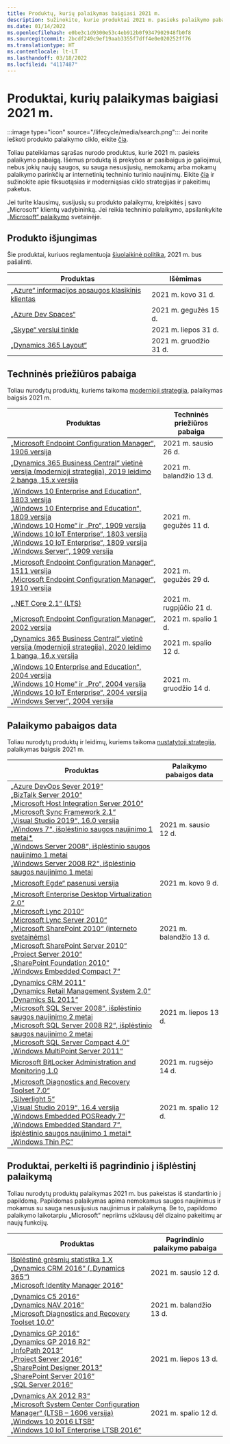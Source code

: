 ```yaml
---
title: Produktų, kurių palaikymas baigiasi 2021 m.
description: Sužinokite, kurie produktai 2021 m. pasieks palaikymo pabaigą arba pereis nuo pagrindinio palaikymo į išplėstinį palaikymą.
ms.date: 01/14/2022
ms.openlocfilehash: e0be3c1d9300e53c4eb912b0f9347902948fb0f8
ms.sourcegitcommit: 2bcdf249c9ef19aab3355f7dff4e0e020252ff76
ms.translationtype: HT
ms.contentlocale: lt-LT
ms.lasthandoff: 03/18/2022
ms.locfileid: "4117487"
---
```

# <a name="products-ending-support-in-2021"></a>Produktai, kurių palaikymas baigiasi 2021 m.

:::image type="icon" source="/lifecycle/media/search.png":::
Jei norite ieškoti produkto palaikymo ciklo, eikite [čia](/lifecycle/products/).

Toliau pateikiamas sąrašas nurodo produktus, kurie 2021 m. pasieks palaikymo pabaigą. Išėmus produktą iš prekybos ar pasibaigus jo galiojimui, nebus jokių naujų saugos, su sauga nesusijusių, nemokamų arba mokamų palaikymo parinkčių ar internetinių techninio turinio naujinimų. Eikite [čia](/lifecycle/overview/product-end-of-support-overview) ir sužinokite apie fiksuotąsias ir moderniąsias ciklo strategijas ir pakeitimų paketus.

Jei turite klausimų, susijusių su produkto palaikymu, kreipkitės į savo „Microsoft“ klientų vadybininką. Jei reikia techninio palaikymo, apsilankykite [„Microsoft“ palaikymo](https://support.microsoft.com/contactus/?ws=support) svetainėje.

## <a name="product-retirements"></a>Produkto išjungimas

Šie produktai, kuriuos reglamentuoja [šiuolaikinė politika](/lifecycle/policies/modern), 2021 m. bus pašalinti.

| Produktas | Išėmimas |
| --- | --- |
| [„Azure“ informacijos apsaugos klasikinis klientas](/lifecycle/products/azure-information-protection-classic-client?branch=live)<br> | 2021 m. kovo 31 d. |
| [„Azure Dev Spaces“](/lifecycle/products/azure-dev-spaces?branch=live)<br> | 2021 m. gegužės 15 d. |
| [„Skype“ verslui tinkle](/lifecycle/products/skype-for-business-online?branch=live)<br> | 2021 m. liepos 31 d. |
| [„Dynamics 365 Layout“](/lifecycle/products/dynamics-365-layout?branch=live)<br> | 2021 m. gruodžio 31 d. |


## <a name="release-end-of-servicing"></a>Techninės priežiūros pabaiga

Toliau nurodytų produktų, kuriems taikoma [modernioji strategija](/lifecycle/policies/modern), palaikymas baigsis 2021 m.

| Produktas | Techninės priežiūros pabaiga |
| --- | --- |
| [„Microsoft Endpoint Configuration Manager“, 1906 versija](/lifecycle/products/microsoft-endpoint-configuration-manager?branch=live)<br> | 2021 m. sausio 26 d. |
| [„Dynamics 365 Business Central“ vietinė versija (modernioji strategija), 2019 leidimo 2 banga, 15.x versija](/lifecycle/products/dynamics-365-business-central-onpremises-modern-policy?branch=live)<br> | 2021 m. balandžio 13 d. |
| [„Windows 10 Enterprise and Education“, 1803 versija](/lifecycle/products/windows-10-enterprise-and-education?branch=live)<br>[„Windows 10 Enterprise and Education“, 1809 versija](/lifecycle/products/windows-10-enterprise-and-education?branch=live)<br>[„Windows 10 Home“ ir „Pro“, 1909 versija](/lifecycle/products/windows-10-home-and-pro?branch=live)<br>[„Windows 10 IoT Enterprise“, 1803 versija](/lifecycle/products/windows-10-iot-enterprise?branch=live)<br>[„Windows 10 IoT Enterprise“, 1809 versija](/lifecycle/products/windows-10-iot-enterprise?branch=live)<br>[„Windows Server“, 1909 versija](/lifecycle/products/windows-server?branch=live)<br> | 2021 m. gegužės 11 d. |
| [„Microsoft Endpoint Configuration Manager“, 1511 versija](/lifecycle/products/microsoft-endpoint-configuration-manager?branch=live)<br>[„Microsoft Endpoint Configuration Manager“, 1910 versija](/lifecycle/products/microsoft-endpoint-configuration-manager?branch=live)<br> | 2021 m. gegužės 29 d. |
| [„.NET Core 2.1“ (LTS)](/lifecycle/products/microsoft-net-and-net-core?branch=live)<br> | 2021 m. rugpjūčio 21 d. |
| [„Microsoft Endpoint Configuration Manager“, 2002 versija](/lifecycle/products/microsoft-endpoint-configuration-manager?branch=live)<br> | 2021 m. spalio 1 d. |
| [„Dynamics 365 Business Central“ vietinė versija (modernioji strategija), 2020 leidimo 1 banga, 16.x versija](/lifecycle/products/dynamics-365-business-central-onpremises-modern-policy?branch=live)<br> | 2021 m. spalio 12 d. |
| [„Windows 10 Enterprise and Education“, 2004 versija](/lifecycle/products/windows-10-enterprise-and-education?branch=live)<br>[„Windows 10 Home“ ir „Pro“, 2004 versija](/lifecycle/products/windows-10-home-and-pro?branch=live)<br>[„Windows 10 IoT Enterprise“, 2004 versija](/lifecycle/products/windows-10-iot-enterprise?branch=live)<br>[„Windows Server“, 2004 versija](/lifecycle/products/windows-server?branch=live)<br> | 2021 m. gruodžio 14 d. |


## <a name="products-reaching-end-of-support"></a>Palaikymo pabaigos data

Toliau nurodytų produktų ir leidimų, kuriems taikoma [nustatytoji strategija](/lifecycle/policies/fixed), palaikymas baigsis 2021 m.

| Produktas | Palaikymo pabaigos data |
| --- | --- |
| [„Azure DevOps Sever 2019“](/lifecycle/products/azure-devops-server-2019?branch=live)<br>[„BizTalk Server 2010“](/lifecycle/products/biztalk-server-2010?branch=live)<br>[„Microsoft Host Integration Server 2010“](/lifecycle/products/microsoft-host-integration-server-2010?branch=live)<br>[„Microsoft Sync Framework 2.1“](/lifecycle/products/microsoft-sync-framework-21?branch=live)<br>[„Visual Studio 2019“, 16.0 versija](/lifecycle/products/visual-studio-2019?branch=live)<br>[„Windows 7“, išplėstinio saugos naujinimo 1 metai*](/lifecycle/products/windows-7?branch=live)<br>[„Windows Server 2008“, išplėstinio saugos naujinimo 1 metai](/lifecycle/products/windows-server-2008?branch=live)<br>[„Windows Server 2008 R2“, išplėstinio saugos naujinimo 1 metai](/lifecycle/products/windows-server-2008-r2?branch=live)<br> | 2021 m. sausio 12 d. |
| [„Microsoft Egde“ pasenusi versija](/lifecycle/products/microsoft-edge-legacy?branch=live)<br> | 2021 m. kovo 9 d. |
| [„Microsoft Enterprise Desktop Virtualization 2.0“](/lifecycle/products/microsoft-enterprise-desktop-virtualization-20?branch=live)<br>[„Microsoft Lync 2010“](/lifecycle/products/microsoft-lync-2010?branch=live)<br>[„Microsoft Lync Server 2010“](/lifecycle/products/microsoft-lync-server-2010?branch=live)<br>[„Microsoft SharePoint 2010“ (interneto svetainėms)](/lifecycle/products/microsoft-sharepoint-2010?branch=live)<br>[„Microsoft SharePoint Server 2010“](/lifecycle/products/microsoft-sharepoint-server-2010?branch=live)<br>[„Project Server 2010“](/lifecycle/products/project-server-2010?branch=live)<br>[„SharePoint Foundation 2010“](/lifecycle/products/sharepoint-foundation-2010?branch=live)<br>[„Windows Embedded Compact 7“](/lifecycle/products/windows-embedded-compact-7?branch=live)<br> | 2021 m. balandžio 13 d. |
| [„Dynamics CRM 2011“](/lifecycle/products/dynamics-crm-2011?branch=live)<br>[„Dynamics Retail Management System 2.0“](/lifecycle/products/dynamics-retail-management-system-20?branch=live)<br>[„Dynamics SL 2011“](/lifecycle/products/dynamics-sl-2011?branch=live)<br>[„Microsoft SQL Server 2008“, išplėstinio saugos naujinimo 2 metai](/lifecycle/products/microsoft-sql-server-2008?branch=live)<br>[„Microsoft SQL Server 2008 R2“, išplėstinio saugos naujinimo 2 metai](/lifecycle/products/microsoft-sql-server-2008-r2?branch=live)<br>[„Microsoft SQL Server Compact 4.0“](/lifecycle/products/microsoft-sql-server-compact-40?branch=live)<br>[„Windows MultiPoint Server 2011“](/lifecycle/products/windows-multipoint-server-2011?branch=live)<br> | 2021 m. liepos 13 d. |
| [Microsoft BitLocker Administration and Monitoring 1.0](/lifecycle/products/microsoft-bitlocker-administration-and-monitoring-10?branch=live)<br> | 2021 m. rugsėjo 14 d. |
| [„Microsoft Diagnostics and Recovery Toolset 7.0“](/lifecycle/products/microsoft-diagnostics-and-recovery-toolset-70?branch=live)<br>[„Silverlight 5“](/lifecycle/products/silverlight-5?branch=live)<br>[„Visual Studio 2019“, 16.4 versija](/lifecycle/products/visual-studio-2019?branch=live)<br>[„Windows Embedded POSReady 7“](/lifecycle/products/windows-embedded-posready-7?branch=live)<br>[„Windows Embedded Standard 7“, išplėstinio saugos naujinimo 1 metai*](/lifecycle/products/windows-embedded-standard-7?branch=live)<br>[„Windows Thin PC“](/lifecycle/products/windows-thin-pc?branch=live)<br> | 2021 m. spalio 12 d. |


## <a name="products-moving-to-extended-support"></a>Produktai, perkelti iš pagrindinio į išplėstinį palaikymą

Toliau nurodytų produktų palaikymas 2021 m. bus pakeistas iš standartinio į papildomą. Papildomas palaikymas apima nemokamus saugos naujinimus ir mokamus su sauga nesusijusius naujinimus ir palaikymą. Be to, papildomo palaikymo laikotarpiu „Microsoft“ nepriims užklausų dėl dizaino pakeitimų ar naujų funkcijų.

| Produktas | Pagrindinio palaikymo pabaiga |
| --- | --- |
| [Išplėstinė grėsmių statistika 1.X](/lifecycle/products/advanced-threat-analytics-1x?branch=live)<br>[„Dynamics CRM 2016“ („Dynamics 365“)](/lifecycle/products/dynamics-crm-2016-dynamics-365?branch=live)<br>[„Microsoft Identity Manager 2016“](/lifecycle/products/microsoft-identity-manager-2016?branch=live)<br> | 2021 m. sausio 12 d. |
| [„Dynamics C5 2016“](/lifecycle/products/dynamics-c5-2016?branch=live)<br>[„Dynamics NAV 2016“](/lifecycle/products/dynamics-nav-2016?branch=live)<br>[„Microsoft Diagnostics and Recovery Toolset 10.0“](/lifecycle/products/microsoft-diagnostics-and-recovery-toolset-100?branch=live)<br> | 2021 m. balandžio 13 d. |
| [„Dynamics GP 2016“](/lifecycle/products/dynamics-gp-2016?branch=live)<br>[„Dynamics GP 2016 R2“](/lifecycle/products/dynamics-gp-2016-r2?branch=live)<br>[„InfoPath 2013“](/lifecycle/products/infopath-2013?branch=live)<br>[„Project Server 2016“](/lifecycle/products/project-server-2016?branch=live)<br>[„SharePoint Designer 2013“](/lifecycle/products/sharepoint-designer-2013?branch=live)<br>[„SharePoint Server 2016“](/lifecycle/products/sharepoint-server-2016?branch=live)<br>[„SQL Server 2016“](/lifecycle/products/sql-server-2016?branch=live)<br> | 2021 m. liepos 13 d. |
| [„Dynamics AX 2012 R3“](/lifecycle/products/dynamics-ax-2012-r3?branch=live)<br>[„Microsoft System Center Configuration Manager“ (LTSB – 1606 versija)](/lifecycle/products/microsoft-system-center-configuration-manager-ltsb-version-1606?branch=live)<br>[„Windows 10 2016 LTSB“](/lifecycle/products/windows-10-2016-ltsb?branch=live)<br>[„Windows 10 IoT Enterprise LTSB 2016“](/lifecycle/products/windows-10-iot-enterprise-ltsb-2016?branch=live)<br> | 2021 m. spalio 12 d. |
